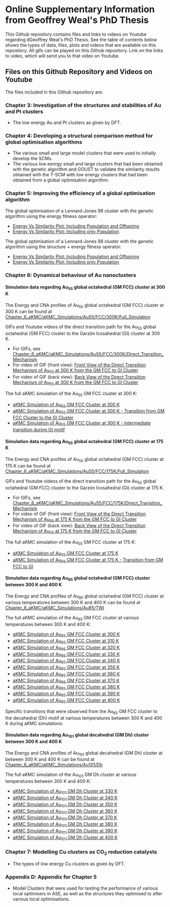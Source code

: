 # Online Supplementary Information from Geoffrey Weal's PhD Thesis

This Github repostiory contains files and links to videos on Youtube regarding dGeoffrey Weal's PhD Thesis. See the table of contents below shows the types of data, files, plots and videos that are available on this repostiory. All gifs can be played on this Github repository. Link on the links to video, which will send you to that video on Youtube.

## Files on this Github Repository and Videos on Youtube

The files included in this Github repository are:

### Chapter 3: Investigation of the structures and stabilities of Au and Pt clusters

* The low energy Au and Pt clusters as given by DFT.

### Chapter 4: Developing a structural comparison method for global optimisation algorithms

* The various small and large model clusters that were used to initially develop the SCMs.
* The various low eenrgy small and large clusters that had been obtained with the genetic algorithm and GOUST to validate the similarity results obtained with the T-SCM with low energy clusters that had been obtained from a global optimisation algorithm. 

### Chapter 5: Improving the efficiency of a global optimisation algorithm

The global optimisation of a Lennard-Jones 98 cluster with the genetic algorithm using the energy fitness operator: 

* [Energy Vs Similarity Plot: Including Population and Offspring](https://youtu.be/iWMMckZabQo)
* [Energy Vs Similarity Plot: Including only Population](https://youtu.be/28FYfmH4Egc)

The global optimisation of a Lennard-Jones 98 cluster with the genetic algorithm using the structure + energy fitness operator: 

* [Energy Vs Similarity Plot: Including Population and Offspring](https://youtu.be/4f6odH1oU8E)
* [Energy Vs Similarity Plot: Including only Population](https://youtu.be/UCl3_GGq4mU)

### Chapter 6: Dynamical behaviour of Au nanoclusters

#### Simulation data regarding Au<sub>55</sub> global octahedral (GM FCC) cluster at 300 K

The Energy and CNA profiles of Au<sub>55</sub> global octahedral (GM FCC) cluster at 300 K can be found at [Chapter_6_aKMC/aKMC_Simulations/Au55/FCC/300K/Full_Simulation](https://github.com/GardenGroupUO/Geoffrey-R-Weal-PhD-Thesis/tree/main/Chapter_6_aKMC/aKMC_Simulations/Au55/FCC/300K/Full_Simulation)

GIFs and Youtube videos of the direct transition path for the Au<sub>55</sub> global octahedral (GM FCC) cluster to the Garzón Icosahedral (GI) cluster at 300 K.

* For GIFs, see [Chapter_6_aKMC/aKMC_Simulations/Au55/FCC/300K/Direct_Transition_Mechanism](https://github.com/GardenGroupUO/Geoffrey-R-Weal-PhD-Thesis/tree/main/Chapter_6_aKMC/aKMC_Simulations/Au55/FCC/300K/Direct_Transition_Mechanism)
* For video of GIF (front view): [Front View of the Direct Transition Mechanism of Au<sub>55</sub> at 300 K from the GM FCC to GI Cluster](https://youtu.be/d5o_0AmHeMo)
* For video of GIF (back view): [Back View of the Direct Transition Mechanism of Au<sub>55</sub> at 300 K from the GM FCC to GI Cluster](https://youtu.be/IlZeLYxdTXg)

The full aKMC simulation of the Au<sub>55</sub> GM FCC cluster at 300 K:

* [aKMC Simulation of Au<sub>55</sub> GM FCC Cluster at 300 K](https://youtu.be/vZr7hHKalhQ)
* [aKMC Simulation of Au<sub>55</sub> GM FCC Cluster at 300 K - Transition from GM FCC Cluster to the GI Cluster](https://youtu.be/BU5j77AOOhw)
* [aKMC Simulation of Au<sub>55</sub> GM FCC Cluster at 300 K - Intermediate transition during GI motif](https://youtu.be/Ab3JiVEVYEo)

#### Simulation data regarding Au<sub>55</sub> global octahedral (GM FCC) cluster at 175 K

The Energy and CNA profiles of Au<sub>55</sub> global octahedral (GM FCC) cluster at 175 K can be found at [Chapter_6_aKMC/aKMC_Simulations/Au55/FCC/175K/Full_Simulation](https://github.com/GardenGroupUO/Geoffrey-R-Weal-PhD-Thesis/tree/main/Chapter_6_aKMC/aKMC_Simulations/Au55/FCC/175K/Full_Simulation)

GIFs and Youtube videos of the direct transition path for the Au<sub>55</sub> global octahedral (GM FCC) cluster to the Garzón Icosahedral (GI) cluster at 175 K.

* For GIFs, see [Chapter_6_aKMC/aKMC_Simulations/Au55/FCC/175K/Direct_Transition_Mechanism](https://github.com/GardenGroupUO/Geoffrey-R-Weal-PhD-Thesis/tree/main/Chapter_6_aKMC/aKMC_Simulations/Au55/FCC/175K/Direct_Transition_Mechanism)
* For video of GIF (front view): [Front View of the Direct Transition Mechanism of Au<sub>55</sub> at 175 K from the GM FCC to GI Cluster](https://youtu.be/XkSt3g4yVh8)
* For video of GIF (back view): [Back View of the Direct Transition Mechanism of Au<sub>55</sub> at 175 K from the GM FCC to GI Cluster](https://youtu.be/-yx7FwpDYQk)

The full aKMC simulation of the Au<sub>55</sub> GM FCC cluster at 175 K:

* [aKMC Simulation of Au<sub>55</sub> GM FCC Cluster at 175 K](https://youtu.be/rKc851toZL8)
* [aKMC Simulation of Au<sub>55</sub> GM FCC Cluster at 175 K - Transition from GM FCC to GI](https://youtu.be/z9DResVPWFo)

#### Simulation data regarding Au<sub>85</sub> global octahedral (GM FCC) cluster between 300 K and 400 K

The Energy and CNA profiles of Au<sub>85</sub> global octahedral (GM FCC) cluster at various temperatures between 300 K and 400 K can be found at [Chapter_6_aKMC/aKMC_Simulations/Au85/TWI](https://github.com/GardenGroupUO/Geoffrey-R-Weal-PhD-Thesis/tree/main/Chapter_6_aKMC/aKMC_Simulations/Au85/TWI)

The full aKMC simulation of the Au<sub>85</sub> GM FCC cluster at various temperatures between 300 K and 400 K:

* [aKMC Simulation of Au<sub>85</sub> GM FCC Cluster at 300 K](https://youtu.be/xTrBKpQwI70)
* [aKMC Simulation of Au<sub>85</sub> GM FCC Cluster at 310 K](https://youtu.be/xTrBKpQwI70)
* [aKMC Simulation of Au<sub>85</sub> GM FCC Cluster at 320 K](https://youtu.be/swajPO4bzdc)
* [aKMC Simulation of Au<sub>85</sub> GM FCC Cluster at 330 K](https://youtu.be/PsD4bFcbbO8)
* [aKMC Simulation of Au<sub>85</sub> GM FCC Cluster at 340 K](https://youtu.be/zxt37ZZ26j4)
* [aKMC Simulation of Au<sub>85</sub> GM FCC Cluster at 350 K](https://youtu.be/Y5x2BXu45Tg)
* [aKMC Simulation of Au<sub>85</sub> GM FCC Cluster at 360 K](https://youtu.be/ZhD-_vy7rvk)
* [aKMC Simulation of Au<sub>85</sub> GM FCC Cluster at 370 K](https://youtu.be/xR1JBo9ZfZQ)
* [aKMC Simulation of Au<sub>85</sub> GM FCC Cluster at 380 K](https://youtu.be/BZA2TVtAxZY)
* [aKMC Simulation of Au<sub>85</sub> GM FCC Cluster at 390 K](https://youtu.be/NNMcXcNNVr8)
* [aKMC Simulation of Au<sub>85</sub> GM FCC Cluster at 400 K](https://youtu.be/12R2p_WsAL0)

Specific transitions that were observed from the Au<sub>85</sub> GM FCC cluster to the decahedral (Dh) motif at various temperatures between 300 K and 400 K during aKMC simulations:

#### Simulation data regarding Au<sub>101</sub> global decahedral (GM Dh) cluster between 300 K and 400 K

The Energy and CNA profiles of Au<sub>101</sub> global decahedral (GM Dh) cluster at between 300 K and 400 K can be found at [Chapter_6_aKMC/aKMC_Simulations/Au101/Dh](https://github.com/GardenGroupUO/Geoffrey-R-Weal-PhD-Thesis/tree/main/Chapter_6_aKMC/aKMC_Simulations/Au101/Dh)

The full aKMC simulation of the Au<sub>101</sub> GM Dh cluster at various temperatures between 300 K and 400 K:

* [aKMC Simulation of Au<sub>101</sub> GM Dh Cluster at 330 K](https://youtu.be/X98isvsFa9w)
* [aKMC Simulation of Au<sub>101</sub> GM Dh Cluster at 340 K](https://youtu.be/BYs1npjiW5c)
* [aKMC Simulation of Au<sub>101</sub> GM Dh Cluster at 350 K](https://youtu.be/cvqZtKOVHqU)
* [aKMC Simulation of Au<sub>101</sub> GM Dh Cluster at 360 K](https://youtu.be/eamA98n437Y)
* [aKMC Simulation of Au<sub>101</sub> GM Dh Cluster at 370 K](https://youtu.be/5MpAbnqSLaQ)
* [aKMC Simulation of Au<sub>101</sub> GM Dh Cluster at 380 K](https://youtu.be/wGyfl0F-TqQ)
* [aKMC Simulation of Au<sub>101</sub> GM Dh Cluster at 390 K](https://youtu.be/fNbS2XYHkak)
* [aKMC Simulation of Au<sub>101</sub> GM Dh Cluster at 400 K](https://youtu.be/0sYYKTIOSZw)


### Chapter 7: Modelling Cu clusters as CO<sub>2</sub> reduction catalysts

* The types of low energy Cu clusters as given by DFT.

### Appendix D: Appendix for Chapter 5

* Model Clusters that were used for testing the performance of various local optimisers in ASE, as well as the structures they optimised to after various local optimisations.
